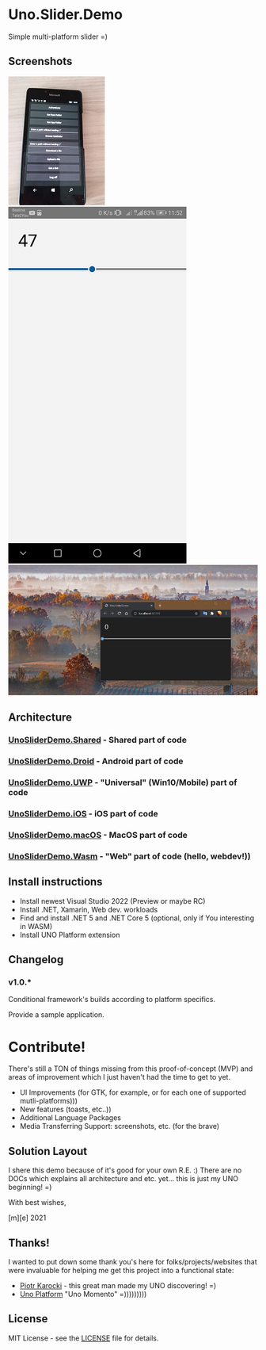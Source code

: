 # Uno.Slider.Demo 
Simple multi-platform slider =)

## Screenshots
![Shot 1](Images/shot1.png)
![Shot 2](Images/shot2.png)
![Shot 3](Images/shot3.png)

## Architecture
### [UnoSliderDemo.Shared](UnoSliderDemo.Shared) - Shared part of code
### [UnoSliderDemo.Droid](UnoSliderDemo.Droid) - Android part of code
### [UnoSliderDemo.UWP](UnoSliderDemo.UWP) - "Universal" (Win10/Mobile) part of code
### [UnoSliderDemo.iOS](UnoSliderDemo.iOS) - iOS part of code
### [UnoSliderDemo.macOS](UnoSliderDemo.macOS) - MacOS part of code
### [UnoSliderDemo.Wasm](UnoSliderDemo.Wasm) - "Web" part of code (hello, webdev!))


## Install instructions
* Install newest Visual Studio 2022 (Preview or maybe RC) 
* Install .NET, Xamarin, Web dev. workloads
* Find and install .NET 5 and .NET Core 5 (optional, only if You interesting in WASM) 
* Install UNO Platform extension
   

## Changelog
### v1.0.*

Conditional framework's builds according to platform specifics.
  
Provide a sample application.

# Contribute!
There's still a TON of things missing from this proof-of-concept (MVP) and areas of improvement 
which I just haven't had the time to get to yet.
- UI Improvements (for GTK, for example, or for each one of supported mutli-platforms)))
- New features (toasts, etc..))
- Additional Language Packages
- Media Transferring Support: screenshots, etc. (for the brave)

## Solution Layout
I shere this demo because of it's good for your own R.E. :)
There are no DOCs which explains all architecture and etc. yet... this is just my UNO beginning! =) 

With best wishes,

  [m][e] 2021

## Thanks!
I wanted to put down some thank you's here for folks/projects/websites that were invaluable for helping me get this project into a functional state:
* [Piotr Karocki](https://github.com/pkar70/) - this great man made my UNO discovering! =)
* [Uno Platform](https://github.com/uno) "Uno Momento" =)))))))))

## License
MIT License - see the [LICENSE](LICENSE) file for details.
